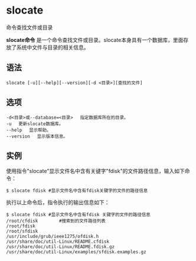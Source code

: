 slocate
===

命令查找文件或目录


**slocate命令** 是一个命令查找文件或目录。slocate本身具有一个数据库，里面存放了系统中文件与目录的相关信息。

##  语法

```
slocate [-u][--help][--version][-d <目录>][查找的文件]
```

##  选项

```
-d<目录>或--database=<目录> 　指定数据库所在的目录。
-u 　更新slocate数据库。
--help 　显示帮助。
--version 　显示版本信息。
```

## 实例

使用指令"slocate"显示文件名中含有关键字"fdisk"的文件路径信息，输入如下命令：

```
$ slocate fdisk #显示文件名中含有fdisk关键字的文件的路径信息 
```

执行以上命令后，指令执行的输出信息如下：

```
$ slocate fdisk #显示文件名中含有fdisk 关键字的文件的路径信息  
/root/cfdisk        #搜索到的文件路径列表  
/root/fdisk  
/root/sfdisk  
/usr/include/grub/ieee1275/ofdisk.h  
/usr/share/doc/util-Linux/README.cfdisk  
/usr/share/doc/util-Linux/README.fdisk.gz  
/usr/share/doc/util-Linux/examples/sfdisk.examples.gz  
```


